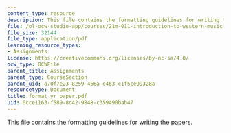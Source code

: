 ```yaml
---
content_type: resource
description: This file contains the formatting guidelines for writing the papers.
file: /ol-ocw-studio-app/courses/21m-011-introduction-to-western-music-spring-2006/0cce1163f5898c429848c359490bab47_format_yr_paper.pdf
file_size: 32144
file_type: application/pdf
learning_resource_types:
- Assignments
license: https://creativecommons.org/licenses/by-nc-sa/4.0/
ocw_type: OCWFile
parent_title: Assignments
parent_type: CourseSection
parent_uid: a70f7e23-8259-456a-c463-c1f5ce99328a
resourcetype: Document
title: format_yr_paper.pdf
uid: 0cce1163-f589-8c42-9848-c359490bab47
---
```

This file contains the formatting guidelines for writing the papers.
